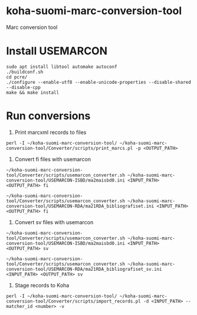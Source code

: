 # koha-suomi-marc-conversion-tool
Marc conversion tool

# Install USEMARCON

```shell
sudo apt install libtool automake autoconf
./buildconf.sh
cd pcre/
./configure --enable-utf8 --enable-unicode-properties --disable-shared --disable-cpp
make && make install
```
# Run conversions

1. Print marcxml records to files
```shell
perl -I ~/koha-suomi-marc-conversion-tool/ ~/koha-suomi-marc-conversion-tool/Converter/scripts/print_marcs.pl -p <OUTPUT_PATH>
```
1. Convert fi files with usemarcon
```shell
~/koha-suomi-marc-conversion-tool/Converter/scripts/usemarcon_converter.sh ~/koha-suomi-marc-conversion-tool/USEMARCON-ISBD/ma2maisbd0.ini <INPUT_PATH> <OUTPUT_PATH> fi
```
```shell
~/koha-suomi-marc-conversion-tool/Converter/scripts/usemarcon_converter.sh ~/koha-suomi-marc-conversion-tool/USEMARCON-RDA/ma21RDA_bibliografiset.ini <INPUT_PATH> <OUTPUT_PATH> fi
```
1. Convert sv files with usemarcon
```shell
~/koha-suomi-marc-conversion-tool/Converter/scripts/usemarcon_converter.sh ~/koha-suomi-marc-conversion-tool/USEMARCON-ISBD/ma2maisbd0.ini <INPUT_PATH> <OUTPUT_PATH> sv
```
```shell
~/koha-suomi-marc-conversion-tool/Converter/scripts/usemarcon_converter.sh ~/koha-suomi-marc-conversion-tool/USEMARCON-RDA/ma21RDA_bibliografiset_sv.ini <INPUT_PATH> <OUTPUT_PATH> sv
```
1. Stage records to Koha 
```shell
perl -I ~/koha-suomi-marc-conversion-tool/ ~/koha-suomi-marc-conversion-tool/Converter/scripts/import_records.pl -d <INPUT_PATH> --matcher_id <number> -v
```